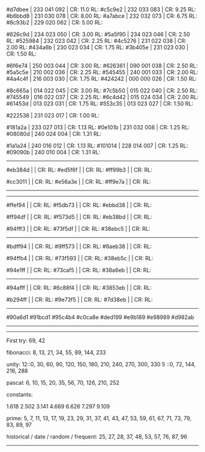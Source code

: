 #d7dbee | 233 041 092 | CR: 11.0 RL:
#c5c9e2 | 232 033 083 | CR: 9.25 RL:
#b6bbd8 | 231 030 078 | CR: 8.00 RL:
#a7abce | 232 032 073 | CR: 6.75 RL:
#8c93b2 | 229 020 062 | CR: 5.00 RL:

#626c9d | 234 023 050 | CR: 3.00 RL:
#5a5f90 | 234 023 046 | CR: 2.50 RL:
#525984 | 232 023 042 | CR: 2.25 RL:
#4c5276 | 231 022 038 | CR: 2.00 RL:
#434a6b | 230 023 034 | CR: 1.75 RL:
#3b405e | 231 023 030 | CR: 1.50 RL:

#6f6e74 | 250 003 044 | CR: 3.00 RL:
#626361 | 090 001 038 | CR: 2.50 RL:
#5a5c5e | 210 002 036 | CR: 2.25 RL:
#545455 | 240 001 033 | CR: 2.00 RL:
#4a4c4f | 216 003 030 | CR: 1.75 RL:
#424242 | 000 000 026 | CR: 1.50 RL:

#8c665a | 014 022 045 | CR: 3.00 RL:
#7c5b50 | 015 022 040 | CR: 2.50 RL:
#745549 | 016 022 037 | CR: 2.25 RL:
#6c4d42 | 015 024 034 | CR: 2.00 RL:
#61453d | 013 023 031 | CR: 1.75 RL:
#553c35 | 013 023 027 | CR: 1.50 RL:

#222536 | 231 023 017 | CR: 1.00 RL:

#181a2a | 233 027 013 | CR: 1.13 RL:
#0e101b | 231 032 008 | CR: 1.25 RL:
#08080d | 240 024 004 | CR: 1.31 RL:

#1a1a24 | 240 016 012 | CR: 1.13 RL:
#101014 | 228 014 007 | CR: 1.25 RL:
#09090b | 240 010 004 | CR: 1.31 RL:

---

#eb384d | | CR: RL:
#ed5f6f | | CR: RL:
#ff99b3 | | CR: RL:

#cc3011 | | CR: RL:
#e56a3e | | CR: RL:
#ff9e7a | | CR: RL:

---

---

#ffef94 | | CR: RL:
#f5db73 | | CR: RL:
#ebbd38 | | CR: RL:

#ff94df | | CR: RL:
#f573d5 | | CR: RL:
#eb38bd | | CR: RL:

#94fff3 | | CR: RL:
#73f5df | | CR: RL:
#38ebc5 | | CR: RL:

---

#bdff94 | | CR: RL:
#9ff573 | | CR: RL:
#6aeb38 | | CR: RL:

#94ffb4 | | CR: RL:
#73f593 | | CR: RL:
#38eb5c | | CR: RL:

#94e1ff | | CR: RL:
#73caf5 | | CR: RL:
#38a6eb | | CR: RL:

---

#94afff | | CR: RL:
#6c88f4 | | CR: RL:
#3853eb | | CR: RL:

#b294ff | | CR: RL:
#9e73f5 | | CR: RL:
#7d38eb | | CR: RL:

---

#90a6d1
#91bcd1
#95c4b4
#c0ca8e
#ded199
#e9b189
#e98989
#d982ab

---

---

First try:
69, 42

fibonacci:
8, 13, 21, 34, 55, 89, 144, 233

unity:
12::0, 30, 60, 90, 120, 150, 180, 210, 240, 270, 300, 330
5 ::0, 72, 144, 216, 288

pascal:
6, 10, 15, 20, 35, 56, 70, 126, 210, 252

constants:

1.618
2.502
3.141
4.669
6.626
7.297
9.109

prime:
5, 7, 11, 13, 17, 19, 23, 29, 31, 37, 41, 43, 47, 53,
59, 61, 67, 71, 73, 79, 83, 89, 97

historical / date / random / frequent:
25, 27, 28, 37, 48, 53, 57, 76, 87, 96

---
